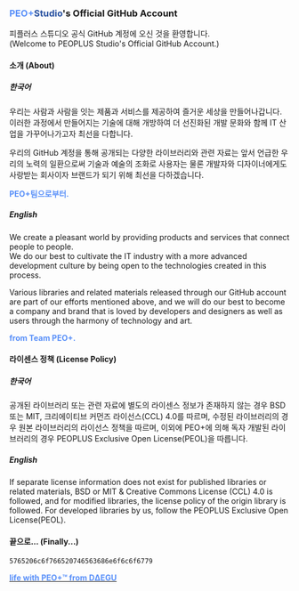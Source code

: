 ### <span style="color: #588FF9">PEO+</span><span style="color: #2952A1">Studio</span>'s Official GitHub Account

피플러스 스튜디오 공식 GitHub 계정에 오신 것을 환영합니다.  
(Welcome to PEOPLUS Studio's Official GitHub Account.)

#### 소개 (About)

##### 한국어
우리는 사람과 사람을 잇는 제품과 서비스를 제공하여 즐거운 세상을 만들어나갑니다.  
이러한 과정에서 만들어지는 기술에 대해 개방하여 더 선진화된 개발 문화와 함께 IT 산업을 가꾸어나가고자 최선을 다합니다.

우리의 GitHub 계정을 통해 공개되는 다양한 라이브러리와 관련 자료는 앞서 언급한 우리의 노력의 일환으로써 기술과 예술의 조화로 사용자는 물론 개발자와 디자이너에게도 사랑받는 회사이자 브랜드가 되기 위해 최선을 다하겠습니다.

<span style="color: #588FF9; font-weight: bold;">PEO+팀으로부터.</span>

##### English
We create a pleasant world by providing products and services that connect people to people.  
We do our best to cultivate the IT industry with a more advanced development culture by being open to the technologies created in this process.

Various libraries and related materials released through our GitHub account are part of our efforts mentioned above, and we will do our best to become a company and brand that is loved by developers and designers as well as users through the harmony of technology and art.

<span style="color: #588FF9; font-weight: bold;">from Team PEO+.</span>

#### 라이센스 정책 (License Policy)
##### 한국어
공개된 라이브러리 또는 관련 자료에 별도의 라이센스 정보가 존재하지 않는 경우 BSD 또는 MIT, 크리에이티브 커먼즈 라이선스(CCL) 4.0를 따르며, 수정된 라이브러리의 경우 원본 라이브러리의 라이선스 정책을 따르며, 이외에 PEO+에 의해 독자 개발된 라이브러리의 경우 PEOPLUS Exclusive Open License(PEOL)을 따릅니다.

##### English
If separate license information does not exist for published libraries or related materials, BSD or MIT & Creative Commons License (CCL) 4.0 is followed, and for modified libraries, the license policy of the origin library is followed. For developed libraries by us, follow the PEOPLUS Exclusive Open License(PEOL).

#### 끝으로... (Finally...)
```5765206c6f766520746563686e6f6c6f6779```

[<span style="color: #588FF9; font-weight: bold;">life with PEO+™ from DΔEGU</span>](http://peoplus.studio/mission)